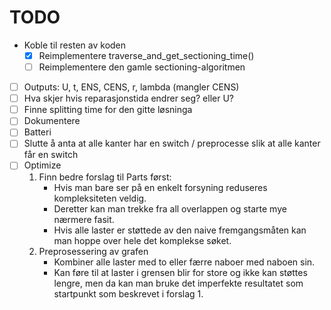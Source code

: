 # TODO

- Koble til resten av koden
    - [x] Reimplementere traverse_and_get_sectioning_time()
    - [ ] Reimplementere den gamle sectioning-algoritmen
- [ ] Outputs: U, t, ENS, CENS, r, lambda (mangler CENS)
- [ ] Hva skjer hvis reparasjonstida endrer seg? eller U?
- [ ] Finne splitting time for den gitte løsninga
- [ ] Dokumentere
- [ ] Batteri
- [ ] Slutte å anta at alle kanter har en switch / preprocesse slik at alle kanter får en switch
- [ ] Optimize  
    1. Finn bedre forslag til Parts først:
        - Hvis man bare ser på en enkelt forsyning reduseres kompleksiteten veldig.
        - Deretter kan man trekke fra all overlappen og starte mye nærmere fasit.
        - Hvis alle laster er støttede av den naive fremgangsmåten kan man hoppe over hele det komplekse søket.
    2. Preprosessering av grafen
        - Kombiner alle laster med to eller færre naboer med naboen sin.
        - Kan føre til at laster i grensen blir for store og ikke kan støttes lengre, men da kan man bruke det imperfekte resultatet som startpunkt som beskrevet i forslag 1.
    